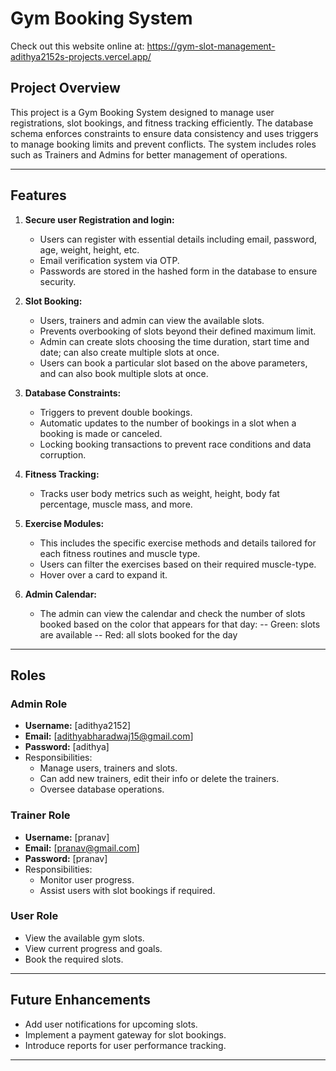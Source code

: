 <!-- This is a [Next.js](https://nextjs.org) project bootstrapped with [`create-next-app`](https://nextjs.org/docs/app/api-reference/cli/create-next-app).

## Getting Started

First, run the development server:

```bash
npm run dev
# or
yarn dev
# or
pnpm dev
# or
bun dev
```

Open [http://localhost:3000](http://localhost:3000) with your browser to see the result.

You can start editing the page by modifying `app/page.tsx`. The page auto-updates as you edit the file.

This project uses [`next/font`](https://nextjs.org/docs/app/building-your-application/optimizing/fonts) to automatically optimize and load [Geist](https://vercel.com/font), a new font family for Vercel.

## Learn More

To learn more about Next.js, take a look at the following resources:

- [Next.js Documentation](https://nextjs.org/docs) - learn about Next.js features and API.
- [Learn Next.js](https://nextjs.org/learn) - an interactive Next.js tutorial.

You can check out [the Next.js GitHub repository](https://github.com/vercel/next.js) - your feedback and contributions are welcome!

## Deploy on Vercel

The easiest way to deploy your Next.js app is to use the [Vercel Platform](https://vercel.com/new?utm_medium=default-template&filter=next.js&utm_source=create-next-app&utm_campaign=create-next-app-readme) from the creators of Next.js.

Check out our [Next.js deployment documentation](https://nextjs.org/docs/app/building-your-application/deploying) for more details.
# Gym-management -->
# Gym Booking System
Check out this website online at: https://gym-slot-management-adithya2152s-projects.vercel.app/
## Project Overview
This project is a Gym Booking System designed to manage user registrations, slot bookings, and fitness tracking efficiently. The database schema enforces constraints to ensure data consistency and uses triggers to manage booking limits and prevent conflicts. The system includes roles such as Trainers and Admins for better management of operations.

---

## Features

1. **Secure user Registration and login:**
   - Users can register with essential details including email, password, age, weight, height, etc.
   - Email verification system via OTP.
   - Passwords are stored in the hashed form in the database to ensure security.

2. **Slot Booking:**
   - Users, trainers and admin can view the available slots. 
   - Prevents overbooking of slots beyond their defined maximum limit.
   - Admin can create slots choosing the time duration, start time and date; can also create multiple slots at once.
   - Users can book a particular slot based on the above parameters, and can also book multiple slots at once.

3. **Database Constraints:**
   - Triggers to prevent double bookings.
   - Automatic updates to the number of bookings in a slot when a booking is made or canceled.
   - Locking booking transactions to prevent race conditions and data corruption.

4. **Fitness Tracking:**
   - Tracks user body metrics such as weight, height, body fat percentage, muscle mass, and more.
   
5. **Exercise Modules:**
   - This includes the specific exercise methods and details tailored for each fitness routines and muscle type. 
   - Users can filter the exercises based on their required muscle-type.
   - Hover over a card to expand it.

6. **Admin Calendar:**
   - The admin can view the calendar and check the number of slots booked based on the color that appears for that day:
   -- Green: slots are available
   -- Red: all slots booked for the day
---

## Roles

### Admin Role
- **Username:** [adithya2152]
- **Email:** [adithyabharadwaj15@gmail.com]
- **Password:** [adithya]
- Responsibilities:
  - Manage users, trainers and slots.
  - Can add new trainers, edit their info or delete the trainers.
  - Oversee database operations.

### Trainer Role
- **Username:** [pranav]
- **Email:** [pranav@gmail.com]
- **Password:** [pranav]
- Responsibilities:
  - Monitor user progress.
  - Assist users with slot bookings if required.

### User Role
- View the available gym slots.
- View current progress and goals.
- Book the required slots.
---

## Future Enhancements
- Add user notifications for upcoming slots.
- Implement a payment gateway for slot bookings.
- Introduce reports for user performance tracking.

---

